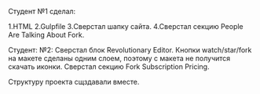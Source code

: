 Студент №1 сделал:

1.HTML
2.Gulpfile
3.Сверстал шапку сайта.
4.Сверстал секцию People Are Talking About Fork.

Студент: №2:
Сверстал блок Revolutionary Editor.
Кнопки watch/star/fork на макете сделаны одним слоем, поэтому с макета не получится скачать иконки.
Сверстал секцию Fork Subscription Pricing.

Структуру проекта сщздавали вместе.